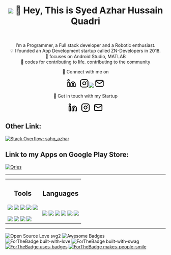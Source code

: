 <h1 align='center'><img src="https://github.com/TheDudeThatCode/TheDudeThatCode/blob/master/Assets/Hi.gif" width="40px"> 🤖 Hey, This is Syed Azhar Hussain Quadri </h1><br>

<p align='center'>
I’m a Programmer, a Full stack developer and a Robotic enthusiast.<br>
         💡 I founded an App Development startup called ZN-Developers in 2018.<br>
        🧠 focuses on Android Studio, MATLAB <br>
         💪 codes for contributing to life. contributing to the community


<p align='center'> 📇 Connect with me on </p>

<p align='center'>
<a href="https://www.linkedin.com/in/syed-azhar-hussain-quadri-492512173/" target="_blank" title="LinkedIn"><img height="28"  src="https://raw.githubusercontent.com/feathericons/feather/master/icons/linkedin.svg"></a> &nbsp  <a href="https://www.instagram.com/sahq_azhar/" target="_blank" title="Instagram"><img height="28" src="https://raw.githubusercontent.com/feathericons/feather/master/icons/instagram.svg"></i></a><a href="https://www.reddit.com/user/sahq_azhar" target="_blank" title="Reddit"><img height="28" src="https://i.ibb.co/v3FLkCK/52053.png"></i></a> <a href="mailto:azharhussain7a@gmail.com?subject=[GitHub]%20Source%20Han%20Sans" target="_blank" title="Mail"><img height="28" src="https://raw.githubusercontent.com/feathericons/feather/master/icons/mail.svg"></i></a>   
</p>




<p align='center'> 📇 Get in touch with my Startup </p>  

<p align='center'>
<a href="https://www.linkedin.com/company/zn-developers/?viewAsMember=true" target="_blank" title="LinkedIn"><img height="28"  src="https://raw.githubusercontent.com/feathericons/feather/master/icons/linkedin.svg"></a> &nbsp  <a href="https://www.instagram.com/developers_zn/" target="_blank" title="Instagram"><img height="28" src="https://raw.githubusercontent.com/feathericons/feather/master/icons/instagram.svg"></i></a> &nbsp  <a href="mailto:developerszn@gmail.com?subject=[GitHub]%20Source%20Han%20Sans" target="_blank" title="Mail"><img height="28" src="https://raw.githubusercontent.com/feathericons/feather/master/icons/mail.svg"></i></a>   
</p>


**Other Link:**
-----------------------------------------------------------------
[![Stack Overflow: sahq_azhar](https://img.shields.io/badge/-Stack%20Overflow-222222?logo=stack-overflow&link=https://stackoverflow.com/users/12240101/sahq-azhar)](https://stackoverflow.com/users/12240101/sahq-azhar)<br>

**Link to my Apps on Google Play Store:**
-----------------------------------------------------------------
</a>

<a href="https://play.google.com/store/apps/developer?id=ZN+Developers">
         <img alt="Qries" src="https://i.ibb.co/zZbyQmR/en-badge-web-generic.png"
         width=150" >
      </a>
                               
-----------------------------------------------------------------                 
<table>
 
<tr>
            <th><h2 align='center'>Tools</th>  
           <th><h2 align='center'>Languages</th>  
</tr>      
<td>       
<code><img height="28" src="https://i.ibb.co/tmWfdJ1/1200px-Android-Studio-icon-svg.png"></code>
<code><img height="28" src="https://i.ibb.co/zPHVQJn/arduino-1-logo.png"></code>
<code><img height="28" src="https://i.ibb.co/D9MSWjz/Matlab-Logo.png"></code>
<code><img height="28" src="https://i.ibb.co/Jv5pMF3/1200px-Visual-Studio-Code-1-35-icon-svg.png"></code>
<code><img height="28" src="https://i.ibb.co/NKpTZ97/Code-Vision-AVR.png"></code><br><br>
<code><img height="28" src="https://i.ibb.co/Jk9vsbn/My-SQL-Logo.png"></code>
<code><img height="28" src="https://i.ibb.co/4KSPc43/logo-flutter-1080px-clr.png"></code>
<code><img height="28" src="https://i.ibb.co/QD0gH2N/380-3804499-firebase-logo-google-logo-firebase-firebase-png.png"></code>
<code><img height="28" src="https://i.ibb.co/55ZjKfg/Git-Icon-1788-C.png"></code>
</td>
<td> 
<code><img height="28" src="https://i.ibb.co/D4x3X3P/101-1010012-c-programming-icon-c-programming-language-logo.png"></code>
<code><img height="28" src="https://i.ibb.co/0BYMFQ5/1200px-ISO-C-Logo-svg.png"></code>
<code><img height="38" src="https://i.ibb.co/L6M6rWH/1200px-Java-programming-language-logo-svg.png"></code>
<code><img height="28" src="https://i.ibb.co/CPDDRmh/1200px-Python-logo-notext-svg.png"></code>
<code><img height="28" src="https://i.ibb.co/rxfKP6n/fi0fu2k24eo31.png"></code>
<code><img height="28" src="https://i.ibb.co/gjz4gsc/tzt-EDWYGDh-Uiu-Tq-AHBz-Q77n-YRvw8ol-FYj-Bcn-Ur-Icfw-Yw-INFr-INo-B3s-Y-O0pilc-Cg-LJ46e-EWNYBnh-Lr-TH.png"></code>
</td>
</table>




-----------------------------------------------------------------
![Open Source Love svg2](https://badges.frapsoft.com/os/v2/open-source.svg?v=103) 
![Awesome Badges](https://img.shields.io/badge/badges-awesome-green.svg)<br>
![ForTheBadge built-with-love](http://ForTheBadge.com/images/badges/built-with-love.svg)
![ForTheBadge built-with-swag](http://ForTheBadge.com/images/badges/built-with-swag.svg)
[![ForTheBadge uses-badges](http://ForTheBadge.com/images/badges/uses-badges.svg)](http://ForTheBadge.com)
[![ForTheBadge makes-people-smile](http://ForTheBadge.com/images/badges/makes-people-smile.svg)](http://ForTheBadge.com)
